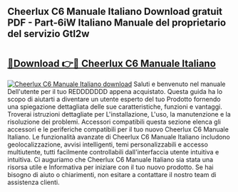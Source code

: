 ## Cheerlux C6 Manuale Italiano Download gratuit PDF - Part-6iW Italiano Manuale del proprietario del servizio GtI2w

# <h2><a href="http://dfdall3.blite.top/?on=Cheerlux+C6+Manuale+Italiano">🔗Download 👉🔴 Cheerlux C6 Manuale Italiano</a></h2>

[![Cheerlux C6 Manuale Italiano download](https://i.imgur.com/lujVjoI.png)](http://dfdall3.blite.top/?on=Cheerlux+C6+Manuale+Italiano)
Saluti e benvenuto nel manuale Dell'utente per il tuo REDDDDDDD appena acquistato. Questa guida ha lo scopo di aiutarti a diventare un utente esperto del tuo Prodotto fornendo una spiegazione dettagliata delle sue caratteristiche, funzioni e vantaggi. Troverai istruzioni dettagliate per L'installazione, L'uso, la manutenzione e la risoluzione dei problemi. Accessori compatibili questa sezione elenca gli accessori e le periferiche compatibili per il tuo nuovo Cheerlux C6 Manuale Italiano. Le funzionalità avanzate di Cheerlux C6 Manuale Italiano includono geolocalizzazione, avvisi intelligenti, temi personalizzabili e accesso multiutente, tutti facilmente controllabili dall'interfaccia utente intuitiva e intuitiva. Ci auguriamo che Cheerlux C6 Manuale Italiano sia stata una risorsa utile e Informativa per iniziare con il tuo nuovo prodotto. Se hai bisogno di aiuto o chiarimenti, non esitare a contattare il nostro team di assistenza clienti.
